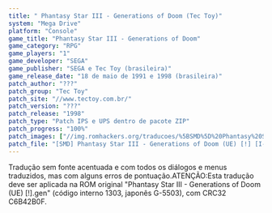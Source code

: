 ```yaml
---
title: " Phantasy Star III - Generations of Doom (Tec Toy)"
system: "Mega Drive"
platform: "Console"
game_title: "Phantasy Star III - Generations of Doom"
game_category: "RPG"
game_players: "1"
game_developer: "SEGA"
game_publisher: "SEGA e Tec Toy (brasileira)"
game_release_date: "18 de maio de 1991 e 1998 (brasileira)"
patch_author: "???"
patch_group: "Tec Toy"
patch_site: "//www.tectoy.com.br/"
patch_version: "???"
patch_release: "1998"
patch_type: "Patch IPS e UPS dentro de pacote ZIP"
patch_progress: "100%"
patch_images: ["//img.romhackers.org/traducoes/%5BSMD%5D%20Phantasy%20Star%20III%20-%20Generations%20of%20Doom%20-%20Tec%20Toy%20-%201.png","//img.romhackers.org/traducoes/%5BSMD%5D%20Phantasy%20Star%20III%20-%20Generations%20of%20Doom%20-%20Tec%20Toy%20-%202.png","//img.romhackers.org/traducoes/%5BSMD%5D%20Phantasy%20Star%20III%20-%20Generations%20of%20Doom%20-%20Tec%20Toy%20-%203.png"]
patch_file: "[SMD] Phantasy Star III - Generations of Doom (UE) [!] [I-BR G-Tec Toy A-1998].zip"
---
```

Tradução sem fonte acentuada e com todos os diálogos e menus traduzidos, mas com alguns erros de pontuação.ATENÇÃO:Esta tradução deve ser aplicada na ROM original "Phantasy Star III - Generations of Doom (UE) [!].gen" (código interno 1303, japonês G-5503), com CRC32 C6B42B0F.